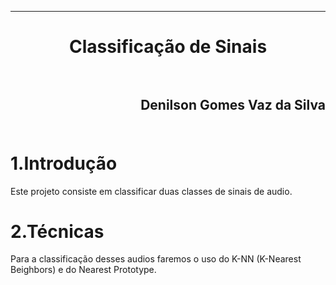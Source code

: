 ﻿***
<h1 align="center" > Classificação de Sinais

<br>
<br>

<h2 align="right">Denilson Gomes Vaz da Silva<br>
<br>

1.Introdução
==========

<p>Este projeto consiste em classificar duas classes de sinais de audio.<p/>

2.Técnicas
==========

<p>Para a classificação desses audios faremos o uso do K-NN (K-Nearest Beighbors) e do Nearest Prototype.<p/>